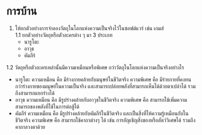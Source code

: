 # การบ้าน

1. ให้ยกตัวอย่างการจำลองวัตถุในโลกแห่งความเป็นจริงไว้ในซอฟต์แวร์ เช่น เกมส์   
1.1 ยกตัวอย่างวัตถุหรือตัวละครต่าง ๆ  มา 3 ประเภท
   - นารูโตะ
   - อาวุธ
   - คัมภีร์
     
1.2 วัตถุหรือตัวละครเหล่านั้นมีความเหมือนหรือพิเศษ กว่าวัตถุในโลกแห่งความเป็นจริงอย่างไร  
   - นารูโตะ ความเหมือน คือ มีร่างกายคล้ายกับมนุษย์ในชีวิตจริง ความพิเศษ คือ มีร่ายกายที่คงทนกว่าร่างกายของมนุษย์ในความเป็นจริง และสามารถปล่อยพลังที่สามารถเห็นได้ด้วยตาเปล่าได้ รวมถึงสามารถแยกร่างได้
   - อาวุธ ความเหมือน คือ มีรูปร่างคล้ายกับอาวุธในชีวิตจริง ความพิเศษ คือ สามารถใช้เพิ่มความสามารถของพลังที่ใช้ในการต่อสู้ได้
   - คัมภีร์ ความเหมือน คือ มีรูปร่างคล้ายกับคัมภีร์ในชีวิตจริง และเป็นสิ่งที่ให้ความรู้เหมือนกับในชีวิตจริง ความพิเศษ คือ สามารถใช้คาถาต่างๆ ได้ เช่น การอัญเชิญสิ่งของหรือสัตว์วิเศษได้ รวมถึงคาถาลวงตาด้วย
